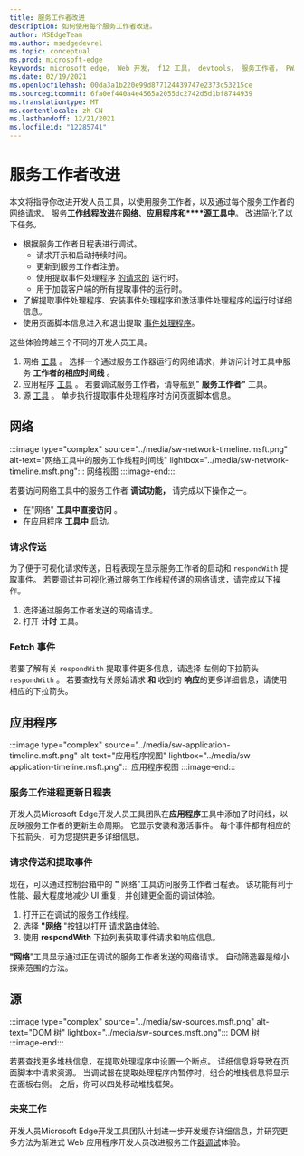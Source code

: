 ```yaml
---
title: 服务工作者改进
description: 如何使用每个服务工作者改进。
author: MSEdgeTeam
ms.author: msedgedevrel
ms.topic: conceptual
ms.prod: microsoft-edge
keywords: microsoft edge， Web 开发， f12 工具， devtools， 服务工作者， PWA
ms.date: 02/19/2021
ms.openlocfilehash: 00da3a1b220e99d877124439747e2373c53215ce
ms.sourcegitcommit: 6fa0ef440a4e4565a2055dc2742d5d1bf8744939
ms.translationtype: MT
ms.contentlocale: zh-CN
ms.lasthandoff: 12/21/2021
ms.locfileid: "12285741"
---
```

# <a name="service-worker-improvements"></a>服务工作者改进

本文将指导你改进开发人员工具，以使用服务工作者，以及[](https://developer.mozilla.org/docs/Web/API/Service_Worker_API)通过每个服务工作者的网络请求。  服务**工作线程改进**在**网络**、**应用程序和****源工具中**。  改进简化了以下任务。

*   根据服务工作者日程表进行调试。
    *   请求开示和启动持续时间。
    *   更新到服务工作者注册。
    *   使用提取事件处理程序 [的请求的](https://developer.mozilla.org/docs/Web/API/FetchEvent) 运行时。
    *   用于加载客户端的所有提取事件的运行时。
*   了解提取事件处理程序、安装事件处理程序和激活事件处理程序的运行时详细信息。
*   使用页面脚本信息进入和退出提取 [事件处理程序](#sources)。

这些体验跨越三个不同的开发人员工具。

1.  网络 [工具](#network) 。  选择一个通过服务工作器运行的网络请求，并访问计时工具中服务 **工作者的相应时间线** 。
1.  应用程序 [工具](#application) 。  若要调试服务工作者，请导航到" **服务工作者"** 工具。
1.  源 [工具](#sources) 。  单步执行提取事件处理程序时访问页面脚本信息。


<!-- ====================================================================== -->
## <a name="network"></a>网络

:::image type="complex" source="../media/sw-network-timeline.msft.png" alt-text="网络工具中的服务工作线程时间线" lightbox="../media/sw-network-timeline.msft.png":::
   网络视图
:::image-end:::

若要访问网络工具中的服务工作者 **调试功能，** 请完成以下操作之一。

*   在"网络" **工具中直接访问** 。
*   在应用程序 **工具中** 启动。

### <a name="request-routing"></a>请求传送

为了便于可视化请求传送，日程表现在显示服务工作者的启动和 `respondWith` 提取事件。  若要调试并可视化通过服务工作线程传递的网络请求，请完成以下操作。

1.  选择通过服务工作者发送的网络请求。
1.  打开 **计时** 工具。

### <a name="fetch-events"></a>Fetch 事件

若要了解有关 `respondWith` 提取事件更多信息，请选择 左侧的下拉箭头 `respondWith` 。  若要查找有关原始请求 **和** 收到的 **响应**的更多详细信息，请使用相应的下拉箭头。


<!-- ====================================================================== -->
## <a name="application"></a>应用程序

:::image type="complex" source="../media/sw-application-timeline.msft.png" alt-text="应用程序视图" lightbox="../media/sw-application-timeline.msft.png":::
   应用程序视图
:::image-end:::

### <a name="service-worker-update-timeline"></a>服务工作进程更新日程表

开发人员Microsoft Edge开发人员工具团队在**应用程序**工具中添加了时间线，以反映服务工作者的更新生命周期。  它显示安装和激活事件。  每个事件都有相应的下拉箭头，可为您提供更多详细信息。

### <a name="request-routing-and-fetch-events"></a>请求传送和提取事件

现在，可以通过控制台箱中的 **"** 网络"工具访问服务工作者日程表。  该功能有利于性能、最大程度地减少 UI 重复，并创建更全面的调试体验。

1.  打开正在调试的服务工作线程。
1.  选择 **"网络** "按钮以打开 [请求路由体验](#network)。
1.  使用 **respondWith** 下拉列表获取事件请求和响应信息。

**"网络**"工具显示通过正在调试的服务工作者发送的网络请求。  自动筛选器是缩小探索范围的方法。


<!-- ====================================================================== -->
## <a name="sources"></a>源

:::image type="complex" source="../media/sw-sources.msft.png" alt-text="DOM 树" lightbox="../media/sw-sources.msft.png":::
   DOM 树
:::image-end:::

若要查找更多堆栈信息，在提取处理程序中设置一个断点。  详细信息将导致在页面脚本中请求资源。  当调试器在提取处理程序内暂停时，组合的堆栈信息将显示在面板右侧。  之后，你可以四处移动堆栈框架。

### <a name="future-work"></a>未来工作

开发人员Microsoft Edge开发工具团队计划进一步开发缓存详细信息，并研究更多方法为渐进式 Web 应用程序开发人员改进服务工作[器调试](https://developer.mozilla.org/docs/Web/Progressive_web_apps)体验。
